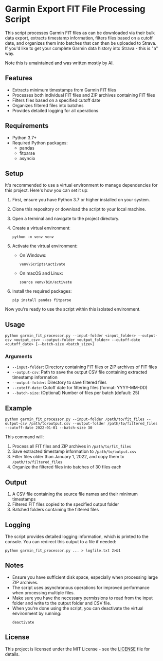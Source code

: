 # Garmin Export FIT File Processing Script

This script processes Garmin FIT files as can be downloaded via their bulk data export, extracts timestamp information, filters files based on a cutoff date, and organizes them into batches that can then be uploaded to Strava. If you'd like to get your complete Garmin data history into Strava - this is "a" way.

Note this is umaintained and was written mostly by AI.

## Features

- Extracts minimum timestamps from Garmin FIT files
- Processes both individual FIT files and ZIP archives containing FIT files
- Filters files based on a specified cutoff date
- Organizes filtered files into batches
- Provides detailed logging for all operations

## Requirements

- Python 3.7+
- Required Python packages:
  - pandas
  - fitparse
  - asyncio

## Setup

It's recommended to use a virtual environment to manage dependencies for this project. Here's how you can set it up:

1. First, ensure you have Python 3.7 or higher installed on your system.

2. Clone this repository or download the script to your local machine.

3. Open a terminal and navigate to the project directory.

4. Create a virtual environment:
   ```
   python -m venv venv
   ```

5. Activate the virtual environment:
   - On Windows:
     ```
     venv\Scripts\activate
     ```
   - On macOS and Linux:
     ```
     source venv/bin/activate
     ```

6. Install the required packages:
   ```
   pip install pandas fitparse
   ```

Now you're ready to use the script within this isolated environment.

## Usage

```
python garmin_fit_processor.py --input-folder <input_folder> --output-csv <output_csv> --output-folder <output_folder> --cutoff-date <cutoff_date> [--batch-size <batch_size>]
```

### Arguments

- `--input-folder`: Directory containing FIT files or ZIP archives of FIT files
- `--output-csv`: Path to save the output CSV file containing extracted timestamp information
- `--output-folder`: Directory to save filtered files
- `--cutoff-date`: Cutoff date for filtering files (format: YYYY-MM-DD)
- `--batch-size`: (Optional) Number of files per batch (default: 25)

## Example

```
python garmin_fit_processor.py --input-folder /path/to/fit_files --output-csv /path/to/output.csv --output-folder /path/to/filtered_files --cutoff-date 2022-01-01 --batch-size 30
```

This command will:
1. Process all FIT files and ZIP archives in `/path/to/fit_files`
2. Save extracted timestamp information to `/path/to/output.csv`
3. Filter files older than January 1, 2022, and copy them to `/path/to/filtered_files`
4. Organize the filtered files into batches of 30 files each

## Output

1. A CSV file containing the source file names and their minimum timestamps
2. Filtered FIT files copied to the specified output folder
3. Batched folders containing the filtered files

## Logging

The script provides detailed logging information, which is printed to the console. You can redirect this output to a file if needed:

```
python garmin_fit_processor.py ... > logfile.txt 2>&1
```

## Notes

- Ensure you have sufficient disk space, especially when processing large ZIP archives.
- The script uses asynchronous operations for improved performance when processing multiple files.
- Make sure you have the necessary permissions to read from the input folder and write to the output folder and CSV file.
- When you're done using the script, you can deactivate the virtual environment by running:
  ```
  deactivate
  ```

## License

This project is licensed under the MIT License - see the [LICENSE](LICENSE) file for details.